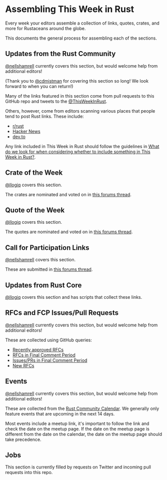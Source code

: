 # Assembling This Week in Rust

Every week your editors assemble a collection of links, quotes, crates, and more for Rustaceans around the globe.

This documents the general process for assembling each of the sections.

## Updates from the Rust Community

[@nellshamrell](https://github.com/nellshamrell) currently covers this section, but would welcome help from additional editors!

(Thank you to [@cdmistman](https://github.com/cdmistman) for covering this section so long! We look forward to when you can return!)

Many of the links featured in this section come from pull requests to this GitHub repo and tweets to the [@ThisWeekInRust](https://twitter.com/ThisWeekInRust).

Others, however, come from editors scanning various places that people tend to post Rust links. These include:

* [r/rust](https://www.reddit.com/r/rust/)
* [Hacker News](https://news.ycombinator.com/)
* [dev.to](https://dev.to/)

Any link included in This Week in Rust should follow the guidelines in [What do we look for when considering whether to include something in This Week in Rust?](https://github.com/rust-lang/this-week-in-rust#what-do-we-look-for-when-considering-whether-to-include-something-in-this-week-in-rust).

## Crate of the Week

[@llogiq](https://github.com/llogiq) covers this section.

The crates are nominated and voted on in [this forums thread](https://users.rust-lang.org/t/crate-of-the-week/2704/784).

## Quote of the Week

[@llogiq](https://github.com/llogiq) covers this section.

The quotes are nominated and voted on in [this forums thread](https://users.rust-lang.org/t/twir-quote-of-the-week/328).

## Call for Participation Links

[@nellshamrell](https://github.com/nellshamrell) covers this section.

These are submitted in [this forums thread](https://users.rust-lang.org/t/twir-call-for-participation/4821).

## Updates from Rust Core

[@llogiq](https://github.com/llogiq) covers this section and has scripts that collect these links.

## RFCs and FCP Issues/Pull Requests

[@nellshamrell](https://github.com/nellshamrell) currently covers this section, but would welcome help from additional editors!

These are collected using GitHub queries:
* [Recently approved RFCs](https://github.com/rust-lang/rfcs/commits/master)
* [RFCs in Final Comment Period](https://github.com/rust-lang/rfcs/labels/final-comment-period)
* [Issues/PRs in Final Comment Period](https://github.com/rust-lang/rust/labels/final-comment-period)
* [New RFCs](https://github.com/rust-lang/rfcs/pulls)

## Events

[@nellshamrell](https://github.com/nellshamrell) currently covers this section, but would welcome help from additional editors!

These are collected from the [Rust Community Calendar](https://calendar.google.com/calendar/u/0/embed?src=apd9vmbc22egenmtu5l6c5jbfc@group.calendar.google.com). We generally only feature events that are upcoming in the next 14 days.

Most events include a meetup link, it's important to follow the link and check the date on the meetup page. If the date on the meetup page is different from the date on the calendar, the date on the meetup page should take precedence.

## Jobs

This section is currently filled by requests on Twitter and incoming pull requests into this repo.
